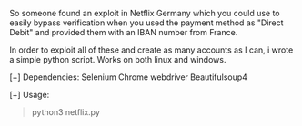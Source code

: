 So someone found an exploit in Netflix Germany which you could use to easily bypass verification when you used the payment method as "Direct Debit" and provided them with an IBAN number from France.

In order to exploit all of these and create as many accounts as I can, i wrote a simple python script.
Works on both linux and windows.

[+] Dependencies:
Selenium
Chrome webdriver
Beautifulsoup4

[+] Usage:
> python3 netflix.py
